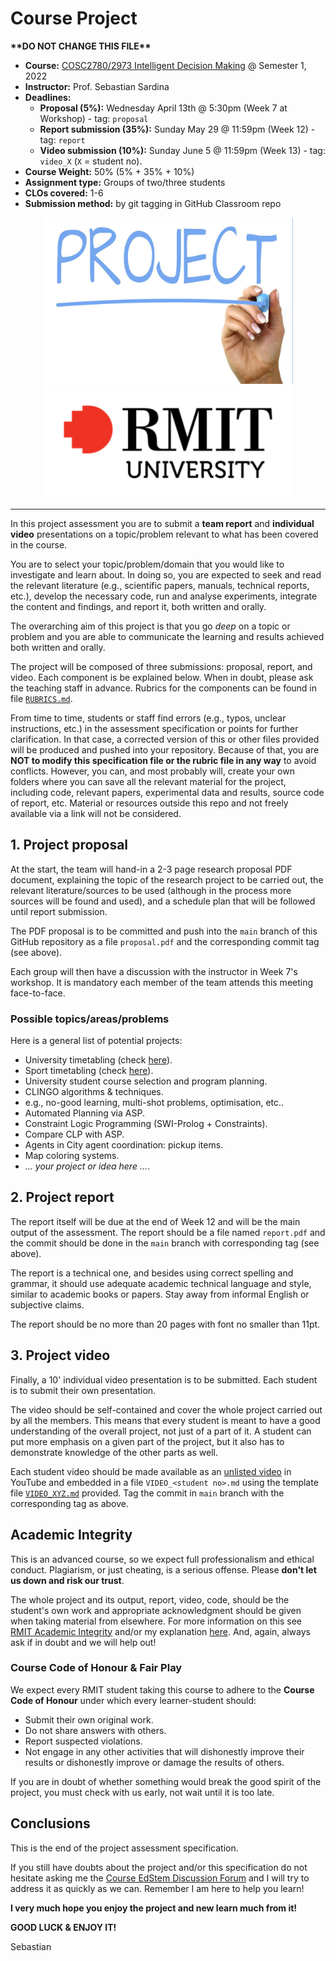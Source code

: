 # Course Project

**\*\*DO NOT CHANGE THIS FILE\*\***


* **Course:** [COSC2780/2973 Intelligent Decision Making](https://bit.ly/3JIfyCG) @ Semester 1, 2022
* **Instructor:** Prof. Sebastian Sardina
* **Deadlines:**
  * **Proposal (5%):** Wednesday April 13th @ 5:30pm (Week 7 at Workshop) - tag: `proposal`
  * **Report submission (35%):** Sunday May 29 @ 11:59pm (Week 12) - tag: `report`
  * **Video submission (10%):** Sunday June 5 @ 11:59pm (Week 13) - tag: `video_X` (`X` = student no).
* **Course Weight:** 50% (5% + 35% + 10%)
* **Assignment type:** Groups of two/three students
* **CLOs covered:** 1-6
* **Submission method:** by git tagging in GitHub Classroom repo

 <p align="center">
    <img src="project.jpg" alt="logo project" width="400">
    <img src="rmitlogo.png" alt="logo rmit" width="400">
 </p>

-------------------

In this project assessment you are to submit a **team report** and **individual video** presentations on a topic/problem relevant to what has been covered in the course.

You are to select your topic/problem/domain that you would like to investigate and learn about. In doing so, you are expected to seek and read the relevant literature (e.g., scientific papers, manuals, technical reports, etc.), develop the necessary code, run and analyse experiments, integrate the content and findings, and report it, both written and orally.

The overarching aim of this project is that you go _deep_ on a topic or problem and you are able to communicate the learning and results achieved both written and orally.

The project will be composed of three submissions: proposal, report, and video. Each component is be explained below. When in doubt, please ask the teaching staff in advance. Rubrics for the components can be found in file [`RUBRICS.md`](RURBICS.md).

From time to time, students or staff find errors (e.g., typos, unclear instructions, etc.) in the assessment specification or points for further clarification. In that case, a corrected version of this or other files provided will be produced and pushed into your repository.  Because of that, you are **NOT to modify this specification file or the rubric file in any way** to avoid conflicts. However, you can, and most probably will, create your own folders where you can save all the relevant material for the project, including code, relevant papers, experimental data and results, source code of report, etc. Material or resources outside this repo and not freely available via a link will not be considered.

## 1. Project proposal

At the start, the team will hand-in a 2-3 page research proposal PDF document, explaining the topic of the research project to be carried out, the relevant literature/sources to be used (although in the process more sources will be found and used), and a schedule plan that will be followed until report submission. 

The PDF proposal is to be committed and push into the `main` branch of this GitHub repository as a file `proposal.pdf` and the corresponding commit tag (see above).

Each group will then have a discussion with the instructor in Week 7's workshop. It is mandatory each member of the team attends this meeting face-to-face.

### Possible topics/areas/problems

Here is a general list of potential projects:

- University timetabling (check [here](https://www.itc2019.org/home)).
- Sport timetabling (check [here](https://www.sportscheduling.ugent.be/Research/indoor.php)).
- University student course selection and program planning.
- CLINGO algorithms & techniques.
- e.g., no-good learning, multi-shot problems, optimisation, etc..
- Automated Planning via ASP.
- Constraint Logic Programming (SWI-Prolog + Constraints).
- Compare CLP with ASP.
- Agents in City agent coordination: pickup items.
- Map coloring systems.
- _... your project or idea here ..._.

## 2. Project report

The report itself will be due at the end of Week 12 and will be the main output of the assessment. The report should be a file named `report.pdf` and the commit should be done in the `main` branch with corresponding tag (see above).

The report is a technical one, and besides using correct spelling and grammar, it should use adequate academic technical language and style, similar to academic books or papers. Stay away from informal English or subjective claims.

The report should be no more than 20 pages with font no smaller than 11pt.

## 3. Project video

Finally, a 10' individual video presentation is to be submitted. Each student is to submit their own presentation.

The video should be self-contained and cover the whole project carried out by all the members. This means that every student is meant to have a good understanding of the overall project, not just of a part of it. A student can put more emphasis on a given part of the project, but it also has to demonstrate knowledge of the other parts as well.

Each student video should be made available as an [unlisted video](https://support.google.com/youtube/answer/157177?hl=en&co=GENIE.Platform%3DDesktop) in YouTube and embedded in a file `VIDEO_<student no>.md` using the template file [`VIDEO_XYZ.md`](VIDEO_XYZ.md) provided. Tag the commit in `main` branch with the corresponding tag as above.

## Academic Integrity

This is an advanced course, so we expect full professionalism and ethical conduct.  Plagiarism, or just cheating, is a serious offense. Please **don't let us down and risk our trust**.

The whole project and its output, report, video, code, should be the student's own work and appropriate acknowledgment should be given when taking material from elsewhere. For more information on this see [RMIT Academic Integrity](https://www.rmit.edu.au/students/my-course/assessment-results/academic-integrity) and/or my explanation [here](https://docs.google.com/document/d/1AQAU7cH9zgsneTAfig-afBoVfPCi6t1k2nBzFfhdBfc/edit#heading=h.dkgbjt4yqxxm). And, again, always ask if in doubt and we will help out!

### Course Code of Honour & Fair Play

We expect every RMIT student taking this course to adhere to the **Course Code of Honour** under which every learner-student should:

* Submit their own original work.
* Do not share answers with others.
* Report suspected violations.
* Not engage in any other activities that will dishonestly improve their results or dishonestly improve or damage the results of others.

If you are in doubt of whether something would break the good spirit of the project, you must check with us early, not wait until it is too late.

## Conclusions

This is the end of the project assessment specification.

If you still have doubts about the project and/or this specification do not hesitate asking me the [Course EdStem Discussion Forum](https://edstem.org/au/courses/8117/discussion/) and I will try to address it as quickly as we can. Remember I am here to help you learn!

**I very much hope you enjoy the project and new learn much from it!**

**GOOD LUCK & ENJOY IT!**

Sebastian
